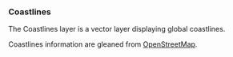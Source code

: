 ### Coastlines
The Coastlines layer is a vector layer displaying global coastlines.

Coastlines information are gleaned from [OpenStreetMap](https://www.openstreetmap.org).
